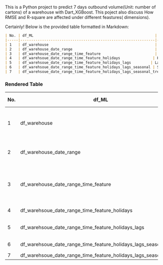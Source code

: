 This is a Python project to predict 7 days outbound volume(Unit: number of cartons) of a warehouse with Dart_XGBoost.
This poject also discuss How RMSE and R-square are affected under different feastures( dimensions). 

Certainly! Below is the provided table formatted in Markdown:

```markdown
| No. | df_ML                                                        | Feature Description                                     | XGBoost trained? |   RMSE   |   R²   |
|-----|--------------------------------------------------------------|--------------------------------------------------------|------------------|---------|--------|
| 1   | df_warehouse                                                 | Original warehouse data - missing date                 | No               | #N/A   | #N/A   |
| 2   | df_warehouse_date_range                                      | Full date range & with a lag of 7 days                | Yes              | 938.704 | 0.175  |
| 3   | df_warehouse_date_range_time_feature                         | Year, month, day, day of year, day of week, week of year | Yes              | 521.117 | 0.746  |
| 4   | df_warehsoue_date_range_time_feature_holidays               | Hong Kong Holidays                                     | Yes              | 522.756 | 0.744  |
| 5   | df_warehsoue_date_range_time_feature_holidays_lags         | Lag day from lag 1 to lag 7                            | Yes              | 394.714 | 0.854  |
| 6   | df_warehsoue_date_range_time_feature_holidays_lags_seasonal | Seasonal data                                          | Yes              | 383.298 | 0.862  |
| 7   | df_warehsoue_date_range_time_feature_holidays_lags_seasonal_trend | Trend data                                        | Yes              | 957.506 | 0.141  |
```

### Rendered Table

| No. | df_ML                                                        | Feature Description                                     | XGBoost trained? |   RMSE   |   R²   |
|-----|--------------------------------------------------------------|--------------------------------------------------------|------------------|---------|--------|
| 1   | df_warehouse                                                 | Original warehouse data - missing date                 | No               | #N/A   | #N/A   |
| 2   | df_warehouse_date_range                                      | Full date range & with a lag of 7 days                | Yes              | 938.704 | 0.175  |
| 3   | df_warehouse_date_range_time_feature                         | Year, month, day, day of year, day of week, week of year | Yes              | 521.117 | 0.746  |
| 4   | df_warehsoue_date_range_time_feature_holidays               | Hong Kong Holidays                                     | Yes              | 522.756 | 0.744  |
| 5   | df_warehsoue_date_range_time_feature_holidays_lags         | Lag day from lag 1 to lag 7                            | Yes              | 394.714 | 0.854  |
| 6   | df_warehsoue_date_range_time_feature_holidays_lags_seasonal | Seasonal data                                          | Yes              | 383.298 | 0.862  |
| 7   | df_warehsoue_date_range_time_feature_holidays_lags_seasonal_trend | Trend data                                        | Yes              | 957.506 | 0.141  |

